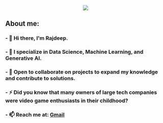 <div id="header" align="center">
  <img src="https://github.com/Abstract-Dex/Abstract-Dex/assets/90722648/1ae75bca-d4e5-479b-ac58-9137bdfd8797">
</div>

<div id="head">
  <h2><b>About me: </b></h2>
</div>
<div id="bio">
  <h3>- 👋 Hi there, I'm Rajdeep. </h3>
  <h3>- 🚀 I specialize in Data Science, Machine Learning, and Generative AI. </h3>
  <h3>- 👯 Open to collaborate on projects to expand my knowledge and contribute to solutions.</h3>
  <h3>- ⚡ Did you know that many owners of large tech companies were video game enthusiasts in their childhood?</h3>
  <h3> - 📫 Reach me at: <a href="mailto:basu.rajdeep2002@gmail.com">Gmail</a>
</div>
